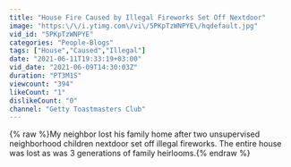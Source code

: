 ```yaml
---
title: "House Fire Caused by Illegal Fireworks Set Off Nextdoor"
image: "https:\/\/i.ytimg.com\/vi\/5PKpTzWNPYE\/hqdefault.jpg"
vid_id: "5PKpTzWNPYE"
categories: "People-Blogs"
tags: ["House","Caused","Illegal"]
date: "2021-06-11T19:33:19+03:00"
vid_date: "2021-06-09T14:30:03Z"
duration: "PT3M1S"
viewcount: "394"
likeCount: "1"
dislikeCount: "0"
channel: "Getty Toastmasters Club"
---
```

{% raw %}My neighbor lost his family home after two unsupervised neighborhood children nextdoor set off illegal fireworks. The entire house was lost as was 3 generations of family heirlooms.{% endraw %}
